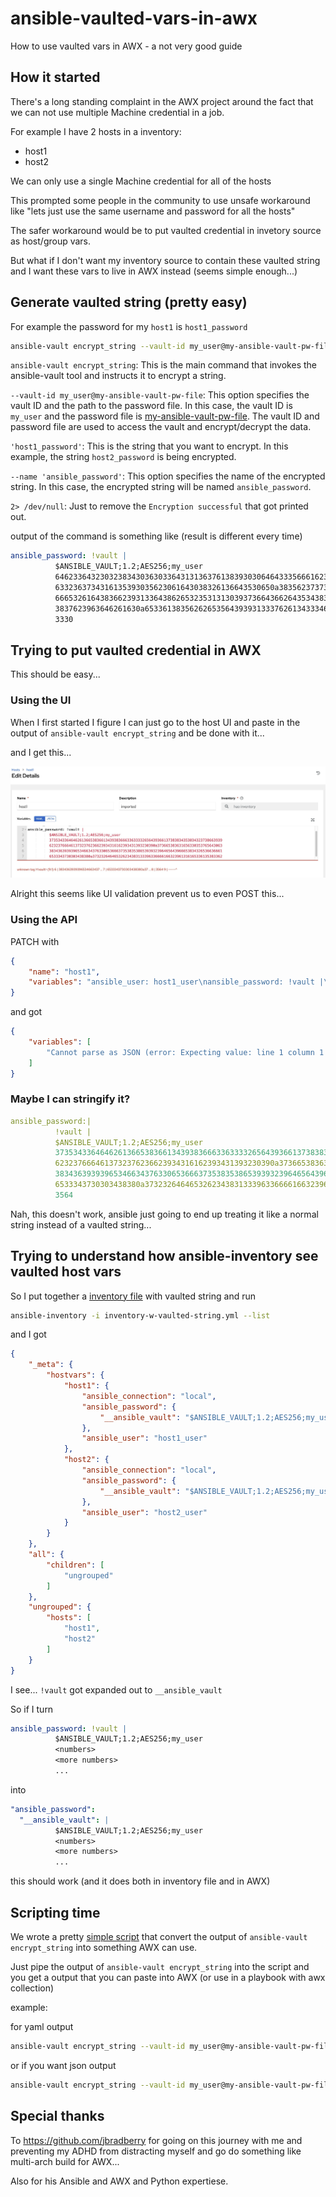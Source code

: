 # ansible-vaulted-vars-in-awx

How to use vaulted vars in AWX - a not very good guide

## How it started

There's a long standing complaint in the AWX project around the fact that we can not use multiple Machine credential in a job.

For example I have 2 hosts in a inventory:

- host1
- host2

We can only use a single Machine credential for all of the hosts

This prompted some people in the community to use unsafe workaround like "lets just use the same username and password for all the hosts"

The safer workaround would be to put vaulted credential in invetory source as host/group vars.

But what if I don't want my inventory source to contain these vaulted string and I want these vars to live in AWX instead (seems simple enough...)

## Generate vaulted string (pretty easy)

For example the password for my `host1` is `host1_password`

```bash
ansible-vault encrypt_string --vault-id my_user@my-ansible-vault-pw-file 'host1_password' --name 'ansible_password' 2> /dev/null
```
`ansible-vault encrypt_string`: This is the main command that invokes the ansible-vault tool and instructs it to encrypt a string.

`--vault-id my_user@my-ansible-vault-pw-file`: This option specifies the vault ID and the path to the password file. In this case, the vault ID is `my_user` and the password file is [my-ansible-vault-pw-file](my-ansible-vault-pw-file). The vault ID and password file are used to access the vault and encrypt/decrypt the data.

`'host1_password'`: This is the string that you want to encrypt. In this example, the string `host2_password` is being encrypted.

`--name 'ansible_password'`: This option specifies the name of the encrypted string. In this case, the encrypted string will be named `ansible_password`.

`2> /dev/null`: Just to remove the `Encryption successful` that got printed out.

output of the command is something like (result is different every time)

```yaml
ansible_password: !vault |
          $ANSIBLE_VAULT;1.2;AES256;my_user
          64623364323032383430363033643131363761383930306464333566616230393239653962363535
          6332363734316135393035623061643038326136643530650a383562373733633735616235626236
          66653261643836623931336438626532353131303937366436626435343837623133626466393032
          3837623963646261630a653361383562626535643939313337626134333462373066373537366665
          3330
```

## Trying to put vaulted credential in AWX

This should be easy...

### Using the UI

When I first started I figure I can just go to the host UI and paste in the output of `ansible-vault encrypt_string` and be done with it...

and I get this...

![unknown tag !<!vault> on ui](ui-unknown-tag.png)

Alright this seems like UI validation prevent us to even POST this...

### Using the API

PATCH with

```json
{
    "name": "host1",
    "variables": "ansible_user: host1_user\nansible_password: !vault |\n    $ANSIBLE_VAULT;1.2;AES256;my_user\n    32363032646232646635643331656531646166633061626465353366336437393062656130333062\n    6266316237643532373864336665333162666265396238660a626662326435396463633933666362\n    32636361623136636335363064646135633430636565646365383037343733346466353831313639\n    3732613238656331630a373031623335333134326436393861303634376435613065363531643432\n    3336"
}
```

and got

```json
{
    "variables": [
        "Cannot parse as JSON (error: Expecting value: line 1 column 1 (char 0)) or YAML (error: could not determine a constructor for the tag '!vault'\n  in \"<unicode string>\", line 2, column 19:\n    ansible_password: !vault |\n                      ^)."
    ]
}
```

### Maybe I can stringify it?

```yaml
ansible_password:|
          !vault |
          $ANSIBLE_VAULT;1.2;AES256;my_user
          37353433646462613665383661343938366633633332656439366137383834353034323738663939
          6232376664613732376236623934316162393431393230390a373665383631656330353765643063
          38343639393965346634376330653666373538353865393932396465643966653834326536636661
          6533343730303438380a373232646465326234383133396336666166323961316165336135383362
          3564
```

Nah, this doesn't work, ansible just going to end up treating it like a normal string instead of a vaulted string...

## Trying to understand how ansible-inventory see vaulted host vars

So I put together a [inventory file](inventory-w-vaulted-string.yml) with vaulted string and run

```bash
ansible-inventory -i inventory-w-vaulted-string.yml --list
```

and I got

```json
{
    "_meta": {
        "hostvars": {
            "host1": {
                "ansible_connection": "local",
                "ansible_password": {
                    "__ansible_vault": "$ANSIBLE_VAULT;1.2;AES256;my_user\n31383833383033633962356539306461383366646165393136393432356162343439316139653235\n6334356533633731366431376136343235393131633862360a356238613635363339633662633539\n61333561653465393430316262643936363631323238323735333436396462313433313338316463\n3764633337323735390a666334323032633331616136373934653139333439393764656162653461\n6337\n"
                },
                "ansible_user": "host1_user"
            },
            "host2": {
                "ansible_connection": "local",
                "ansible_password": {
                    "__ansible_vault": "$ANSIBLE_VAULT;1.2;AES256;my_user\n32633935363065316164386535326631643939623035353863303139613665386432326562383062\n6238356634353966666430643331623134366164313032660a643033356639646665323935626139\n62303563393336643865633939333431656365363265633835396462363361363131366538336161\n3662666264333338630a646433376631393666353534373865396531336265653135656266643064\n3836\n"
                },
                "ansible_user": "host2_user"
            }
        }
    },
    "all": {
        "children": [
            "ungrouped"
        ]
    },
    "ungrouped": {
        "hosts": [
            "host1",
            "host2"
        ]
    }
}
```

I see... `!vault` got expanded out to `__ansible_vault`

So if I turn

```yaml
ansible_password: !vault |
          $ANSIBLE_VAULT;1.2;AES256;my_user
          <numbers>
          <more numbers>
          ...
```

into

```yaml
"ansible_password":
  "__ansible_vault": |
          $ANSIBLE_VAULT;1.2;AES256;my_user
          <numbers>
          <more numbers>
          ...
```

this should work (and it does both in inventory file and in AWX)

## Scripting time

We wrote a pretty [simple script](vaulted_awxify.py) that convert the output of `ansible-vault encrypt_string` into something AWX can use.

Just pipe the output of `ansible-vault encrypt_string` into the script and you get a output that you can paste into AWX (or use in a playbook with awx collection)

example:

for yaml output

```bash
ansible-vault encrypt_string --vault-id my_user@my-ansible-vault-pw-file 'host1_password' --name 'ansible_password' 2> /dev/null | python vaulted_awxify.py
```

or if you want json output

```bash
ansible-vault encrypt_string --vault-id my_user@my-ansible-vault-pw-file 'host1_password' --name 'ansible_password' 2> /dev/null | python vaulted_awxify.py --json
```

## Special thanks

To https://github.com/jbradberry for going on this journey with me and preventing my ADHD from distracting myself and go do something like multi-arch build for AWX...

Also for his Ansible and AWX and Python expertiese.
